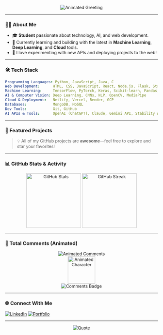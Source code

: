 <!-- Syed Peer | syedpeer7 -->

<p align="center">
  <img src="https://readme-typing-svg.herokuapp.com?font=Fira+Code&duration=4000&pause=800&color=00B8D9&center=true&vCenter=true&width=600&lines=Hi+%F0%9F%91%8B%2C+I'm+Syed+Peer!;Student+%7C+AI+%26+Web+Dev+Enthusiast;Welcome+to+my+GitHub+profile!;Let's+build+something+awesome+together+%F0%9F%92%BB" alt="Animated Greeting" />
</p>

---

### 👨‍💻 About Me
- 🎓 **Student** passionate about technology, AI, and web development.
- 🌱 Currently learning and building with the latest in **Machine Learning**, **Deep Learning**, and **Cloud** tools.
- 🚀 I love experimenting with new APIs and deploying projects to the web!

---

### 🛠️ Tech Stack

```yaml
Programming Languages: Python, JavaScript, Java, C
Web Development:      HTML, CSS, JavaScript, React, Node.js, Flask, Streamlit
Machine Learning:     TensorFlow, PyTorch, Keras, Scikit-learn, Pandas, NumPy
AI & Computer Vision: Deep Learning, CNNs, NLP, OpenCV, MediaPipe
Cloud & Deployment:   Netlify, Vercel, Render, GCP
Databases:            MongoDB, NoSQL
Dev Tools:            Git, GitHub
AI APIs & Tools:      OpenAI (ChatGPT), Claude, Gemini API, Stability API, Bolt AI, Lovable, There’s An AI For That
```

---

### 🌟 Featured Projects

> 💡 All of my GitHub projects are **awesome**—feel free to explore and star your favorites!

---

### 📊 GitHub Stats & Activity

<p align="center">
  <img src="https://github-readme-stats.vercel.app/api?username=syedpeer7&show_icons=true&theme=radical" alt="GitHub Stats" height="180" />
  <img src="https://streak-stats.demolab.com?user=syedpeer7&theme=radical" alt="GitHub Streak" height="180" />
</p>

---

### 💬 Total Comments (Animated)

<p align="center">
  <img src="https://readme-typing-svg.herokuapp.com?font=Fira+Code&duration=2500&pause=600&color=36CFFF&center=true&vCenter=true&width=550&lines=Comments+make+me+%F0%9F%98%83;Drop+a+comment+on+my+projects!;I+love+feedback+and+collaboration!;Let's+connect+via+issues+and+PRs!" alt="Animated Comments" />
  <br>
  <img src="https://media.giphy.com/media/13HgwGsXF0aiGY/giphy.gif" alt="Animated Character" height="90" />
  <br>
  <img src="https://img.shields.io/github/issues-closed/syedpeer7?label=Comments+Answered&logo=github&color=brightgreen" alt="Comments Badge" />
</p>

---

### 🌐 Connect With Me

[![LinkedIn](https://img.shields.io/badge/LinkedIn-blue?style=for-the-badge&logo=linkedin&logoColor=white)](https://www.linkedin.com/in/syed-peer-b01ab9265)
[![Portfolio](https://img.shields.io/badge/Portfolio-Visit-green?style=for-the-badge&logo=vercel)](https://syedportfolio-xi.vercel.app)

---

<p align="center">
  <img src="https://quotes-github-readme.vercel.app/api?type=horizontal&theme=radical" alt="Quote" />
</p>

<!--
Profile README generated with GitHub Copilot.
-->
